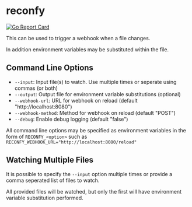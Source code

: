# reconfy

[![Go Report Card](https://goreportcard.com/badge/github.com/andrewheberle/reconfy?logo=go&style=flat-square)](https://goreportcard.com/report/github.com/andrewheberle/reconfy)

This can be used to trigger a webhook when a file changes.

In addition environment variables may be substituted within the file.

## Command Line Options

* `--input`: Input file(s) to watch. Use multiple times or seperate using commas (or both)
* `--output`: Output file for environment variable substitutions (optional)
* `--webhook-url`: URL for webhook on reload (default "http://localhost:8080")
* `--webhook-method`: Method for webhook on reload (default "POST")
* `--debug`: Enable debug logging (default "false")

All command line options may be specified as environment variables in the form of `RECONFY_<option>` such as `RECONFY_WEBHOOK_URL="http://localhost:8080/reload"`

## Watching Multiple Files

It is possible to specify the `--input` option multiple times or provide a comma seperated list of files to watch. 

All provided files will be watched, but only the first will have environment variable substitution performed. 
